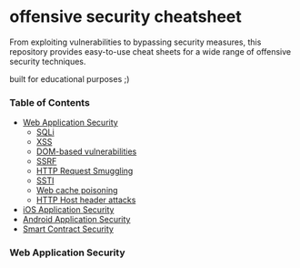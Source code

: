 # offensive security cheatsheet
From exploiting vulnerabilities to bypassing security measures, this repository provides easy-to-use cheat sheets for a wide range of offensive security techniques.

built for educational purposes ;)


### Table of Contents
- [Web Application Security](#web-application-security)
    + [SQLi](#sqli) 
    + [XSS](#xxs)
    + [DOM-based vulnerabilities](#dom-based)
    + [SSRF](#ssrf)
    + [HTTP Request Smuggling](#http-request-smuggling)
    + [SSTI](#ssti)
    + [Web cache poisoning](#web-cache-poisoning)
    + [HTTP Host header attacks](#http-host-header-attacks)
- [iOS Application Security](#ios-application-security)
- [Android Application Security](#android-application-security)
- [Smart Contract Security](#smart-contract-security)

### Web Application Security

